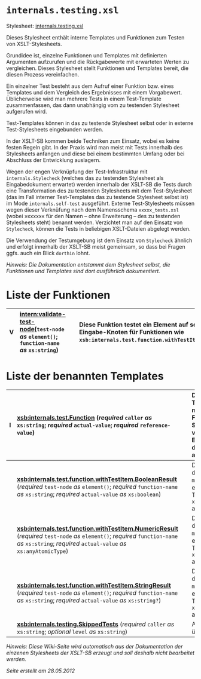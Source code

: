 # `internals.testing.xsl` #

Stylesheet: [internals.testing.xsl](http://code.google.com/p/xslt-sb/source/browse/trunk/xslt-sb/internals.testing.xsl)

Dieses Stylesheet enthält interne Templates und Funktionen zum Testen von XSLT-Stylesheets.

Grundidee ist, einzelne Funktionen und Templates mit definierten Argumenten aufzurufen und die Rückgabewerte mit erwarteten Werten zu vergleichen. Dieses Stylesheet stellt Funktionen und Templates bereit, die diesen Prozess vereinfachen.

Ein einzelner Test besteht aus dem Aufruf einer Funktion bzw. eines Templates und dem Vergleich des Ergebnisses mit einem Vorgabewert. Üblicherweise wird man mehrere Tests in einem Test-Template zusammenfassen, das dann unabhängig vom zu testenden Stylesheet aufgerufen wird.

Test-Templates können in das zu testende Stylesheet selbst oder in externe Test-Stylesheets eingebunden werden.

In der XSLT-SB kommen beide Techniken zum Einsatz, wobei es keine festen Regeln gibt. In der Praxis wird man meist mit Tests innerhalb des Stylesheets anfangen und diese bei einem bestimmten Umfang oder bei Abschluss der Entwicklung auslagern.

Wegen der engen Verknüpfung der Test-Infrastruktur mit `internals.Stylecheck` (welches das zu testenden Stylesheet als Eingabedokument erwartet) werden innerhalb der XSLT-SB die Tests durch eine Transformation des zu testenden Stylesheets mit dem Test-Stylesheet (das im Fall interner Test-Templates das zu testende Stylesheet selbst ist) im Mode `internals.self-test` ausgeführt. Externe Test-Stylesheets müssen wegen dieser Verknüfung nach dem Namensschema `xxxxx_tests.xsl` (wobei »xxxxx« für den Namen – ohne Erweiterung – des zu testenden Stylesheets steht) benannt werden. Verzichtet man auf den Einsatz von `Stylecheck`, können die Tests in beliebigen XSLT-Dateien abgelegt werden.

Die Verwendung der Testumgebung ist dem Einsatz von `Stylecheck` ähnlich und erfolgt innerhalb der XSLT-SB meist gemeinsam, so dass bei Fragen ggfs. auch ein Blick `dorthin` lohnt.


_Hinweis: Die Dokumentation entstammt dem Stylesheet selbst, die Funktionen und Templates sind dort ausführlich dokumentiert._

# Liste der Funktionen #

| **V** | **[intern:validate-test-node](intern_validate_test_node.md)**(`test-node` _as_ `element()`; `function-name` _as_ `xs:string`) |   | Diese Funktion testet ein Element auf seine Eignung als Eingabe-Knoten für Funktionen wie `xsb:internals.test.function.withTestItem.BooleanResult`. |
|:------|:------------------------------------------------------------------------------------------------------------------------------|:---|:-----------------------------------------------------------------------------------------------------------------------------------------------------|

# Liste der benannten Templates #

| **I** | **[xsb:internals.test.Function](xsb_internals_test_Function.md)** (_required_ `caller` _as_ `xs:string`; _required_ `actual-value`; _required_ `reference-value`) |   | Dieses Template dient zum Testen einer Funktion. Es nimmt den Namen der Funktion sowie Ist- und Soll-Wert entgegen und vergleicht sie. Je nach Ergebnis wird ein Bericht an das Logging-System ausgegeben. |
|:------|:------------------------------------------------------------------------------------------------------------------------------------------------------------------|:---|:-----------------------------------------------------------------------------------------------------------------------------------------------------------------------------------------------------------|
|   | **[xsb:internals.test.function.withTestItem.BooleanResult](xsb_internals_test_function_withTestItem_BooleanResult.md)** (_required_ `test-node` _as_ `element()`; _required_ `function-name` _as_ `xs:string`; _required_ `actual-value` _as_ `xs:boolean`) |   | Dieses Template unterstützt das `Testen von Funktionen mit Testlisten`, indem es einen `Testknoten` für das Template `xsb:internals.test.Function` aufbereitet. |
|   | **[xsb:internals.test.function.withTestItem.NumericResult](xsb_internals_test_function_withTestItem_NumericResult.md)** (_required_ `test-node` _as_ `element()`; _required_ `function-name` _as_ `xs:string`; _required_ `actual-value` _as_ `xs:anyAtomicType`) |   | Dieses Template unterstützt das `Testen von Funktionen mit Testlisten`, indem es einen `Testknoten` für das Template `xsb:internals.test.Function` aufbereitet. |
|   | **[xsb:internals.test.function.withTestItem.StringResult](xsb_internals_test_function_withTestItem_StringResult.md)** (_required_ `test-node` _as_ `element()`; _required_ `function-name` _as_ `xs:string`; _required_ `actual-value` _as_ `xs:string?`) |   | Dieses Template unterstützt das `Testen von Funktionen mit Testlisten`, indem es einen `Testknoten` für das Template `xsb:internals.test.Function` aufbereitet. |
|   | **[xsb:internals.testing.SkippedTests](xsb_internals_testing_SkippedTests.md)** (_required_ `caller` _as_ `xs:string`; _optional_ `level` _as_ `xs:string`) |   | Ausgabe einer Warnung für übersprungene Tests |

_Hinweis: Diese Wiki-Seite wird automatisch aus der Dokumentation der einzenen Stylesheets der XSLT-SB erzeugt und soll deshalb nicht bearbeitet werden._

_Seite erstellt am 28.05.2012_
